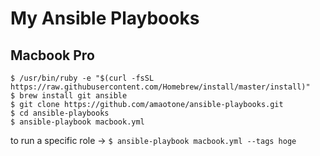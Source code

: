 # My Ansible Playbooks

## Macbook Pro

```
$ /usr/bin/ruby -e "$(curl -fsSL https://raw.githubusercontent.com/Homebrew/install/master/install)"
$ brew install git ansible
$ git clone https://github.com/amaotone/ansible-playbooks.git
$ cd ansible-playbooks
$ ansible-playbook macbook.yml
```

to run a specific role → `$ ansible-playbook macbook.yml --tags hoge`
